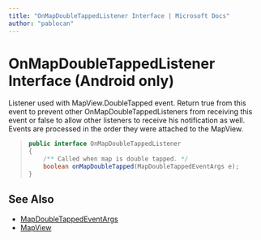 ```yaml
---
title: "OnMapDoubleTappedListener Interface | Microsoft Docs"
author: "pablocan"
---
```


# OnMapDoubleTappedListener Interface (Android only)

Listener used with MapView.DoubleTapped event. Return true from this event to prevent other OnMapDoubleTappedListeners from receiving this event or false to allow other listeners to receive his notification as well. Events are processed in the order they were attached to the MapView.

>```java
> public interface OnMapDoubleTappedListener
> {
>     /** Called when map is double tapped. */
>     boolean onMapDoubleTapped(MapDoubleTappedEventArgs e);
> }
>```

## See Also

* [MapDoubleTappedEventArgs](MapDoubleTappedEventArgs-class.md)
* [MapView](../MapView-class.md)
